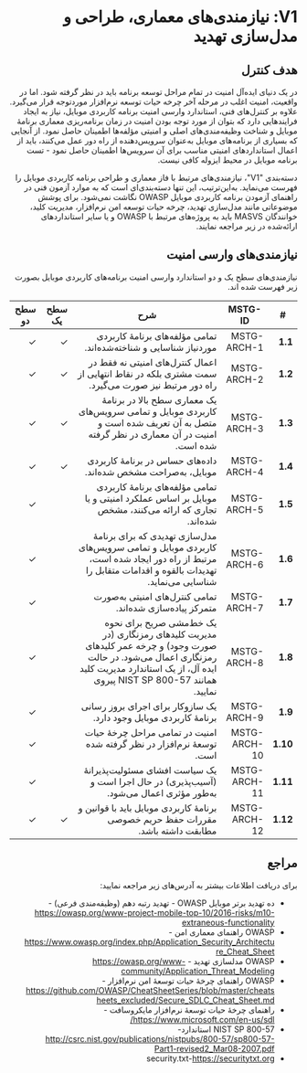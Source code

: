 <div dir="rtl" markdown="1">

# V1: نیازمندی‌های معماری، طراحی و مدل‌سازی تهدید

## هدف کنترل

در یک دنیای ایده‌آل امنیت در تمام مراحل توسعه برنامه باید در نظر گرفته شود. اما در واقعیت، امنیت اغلب در مرحله آخر چرخه حیات توسعه نرم‌افزار موردتوجه قرار می‌گیرد. علاوه بر کنترل‌های فنی، استاندارد وارسی امنیت برنامه کاربردی موبایل، نیاز به ایجاد فرایندهایی دارد که بتوان از مورد توجه بودن امنیت در زمان برنامه‌ریزی معماری برنامۀ موبایل و شناخت وظیفه‌مندی‌های اصلی و امنیتی مؤلفه‌ها اطمینان حاصل نمود. از آنجایی که بسیاری از برنامه‌های موبایل به‌عنوان سرویس‌دهنده از راه دور عمل می‌کنند، باید از اعمال استانداردهای امنیتی مناسب برای آن سرویس‌ها اطمینان حاصل نمود - تست برنامه موبایل در محیط ایزوله کافی نیست.

دسته‌بندی "V1"، نیازمندی‌های مرتبط با فاز معماری و طراحی برنامه کاربردی موبایل را فهرست می‌نماید. به‌این‌ترتیب، این تنها دسته‌بندی‌ای است که به موارد آزمون فنی در راهنمای آزمودن برنامه کاربردی موبایل OWASP نگاشت نمی‌شود. برای پوشش موضوعاتی مانند مدل‌سازی تهدید، چرخه حیات توسعه امن نرم‌افزار، مدیریت کلید، خوانندگان MASVS باید به پروژه‌های مرتبط با OWASP و یا سایر استانداردهای ارائه‌شده در زیر مراجعه نمایند.

## نیازمندی‌های وارسی امنیت

نیازمندی‌های سطح یک و دو استاندارد وارسی امنیت برنامه‌های کاربردی موبایل بصورت زیر فهرست شده اند.

| # | MSTG-ID | شرح | سطح یک | سطح دو |
| -- | -------- | ---------------------- | - | - |
| **1.1** | MSTG-ARCH-1 | تمامی مؤلفه‌های برنامۀ کاربردی موردنیاز شناسایی و شناخته‌شده‌اند. | ✓ | ✓ |
| **1.2** | MSTG-ARCH-2 | اعمال کنترل‌های امنیتی نه فقط در سمت مشتری بلکه در نقاط انتهایی از راه دور مرتبط نیز صورت می‌گیرد. | ✓ | ✓ |
| **1.3** | MSTG-ARCH-3 | یک معماری سطح بالا در برنامۀ کاربردی موبایل و تمامی سرویس‌های متصل به آن تعریف شده است و امنیت در آن معماری در نظر گرفته شده است. | ✓ | ✓ |
| **1.4** | MSTG-ARCH-4 | داده‌های حساس در برنامۀ کاربردی موبایل، به‌صراحت مشخص شده‌اند. | ✓ | ✓ |
| **1.5** | MSTG-ARCH-5 | تمامی مؤلفه‌های برنامۀ کاربردی موبایل بر اساس عملکرد امنیتی و یا تجاری که ارائه می‌کنند، مشخص شده‌اند. |  | ✓ |
| **1.6** | MSTG-ARCH-6 | مدل‌سازی تهدیدی که برای برنامۀ کاربردی موبایل و تمامی سرویس‌های مرتبط از راه دور ایجاد شده است، تهدیدات بالقوه و اقدامات متقابل را شناسایی می‌نماید. |  | ✓ |
| **1.7** | MSTG-ARCH-7 | تمامی کنترل‌های امنیتی به‌صورت متمرکز پیاده‌سازی شده‌اند. |  | ✓ |
| **1.8** | MSTG-ARCH-8 | یک خط‌مشی صریح برای نحوه مدیریت کلیدهای رمزنگاری (در صورت وجود) و چرخه عمر کلیدهای رمزنگاری اعمال می‌شود. در حالت ایده آل، از یک استاندارد مدیریت کلید همانند NIST SP 800-57 پیروی نمایید. |  | ✓ |
| **1.9** | MSTG-ARCH-9 | یک سازوکار برای اجرای بروز رسانی برنامۀ کاربردی موبایل وجود دارد. |  | ✓ |
| **1.10** | MSTG-ARCH-10 | امنیت در تمامی مراحل چرخۀ حیات توسعۀ نرم‌افزار در نظر گرفته شده است. |  | ✓ |
| **1.11** | MSTG-ARCH-11 | یک سیاست افشای مسئولیت‌پذیرانهٔ (آسیب‌پذیری) در حال اجرا است و به‌طور مؤثری اعمال می‌شود. |  | ✓ |
| **1.12** | MSTG-ARCH-12 | برنامۀ کاربردی موبایل باید با قوانین و مقررات حفظ حریم خصوصی مطابقت داشته باشد. | ✓ | ✓ |

## مراجع

برای دریافت اطلاعات بیشتر به آدرس‌های زیر مراجعه نمایید:

- ده تهدید برتر موبایل OWASP - تهدید رتبه دهم (وظیفه‌مندی فرعی) - <https://owasp.org/www-project-mobile-top-10/2016-risks/m10-extraneous-functionality>
- OWASP راهنمای معماری امن - <https://www.owasp.org/index.php/Application_Security_Architecture_Cheat_Sheet>
- OWASP مدلسازی تهدید - <https://owasp.org/www-community/Application_Threat_Modeling>
- OWASP راهنمای چرخۀ حیات توسعۀ امن نرم‌افزار - <https://github.com/OWASP/CheatSheetSeries/blob/master/cheatsheets_excluded/Secure_SDLC_Cheat_Sheet.md>
- راهنمای چرخۀ حیات توسعۀ نرم‌افزار مایکروسافت - <https://www.microsoft.com/en-us/sdl/>
- NIST SP 800-57 استاندارد- <http://csrc.nist.gov/publications/nistpubs/800-57/sp800-57-Part1-revised2_Mar08-2007.pdf>
- security.txt-<https://securitytxt.org>

</div>
